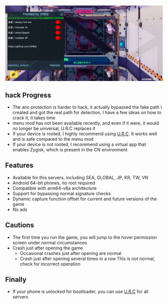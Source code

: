![image](img/01.jpg)

## hack Progress
* The ano protection is harder to hack, it actually bypassed the fake path I created and got the real path for detection, I have a few ideas on how to crack it, it takes time
* menu mod has not been available recently, and even if it were, it would no longer be universal, U.R.C replaces it
* If your device is rooted, I highly recommend using [U.R.C](https://github.com/JMBQ/URC). It works well and is safe compared to the menu mod
* If your device is not rooted, I recommend using a virtual app that enables Zygisk, which is present in the CN environment


## Features
* Available for this servers, including SEA, GLOBAL, JP, KR, TW, VN
* Android 64-bit phones, no root required
* Compatible with arm64-v8a architecture
* Support for bypassing normal signature checks
* Dynamic capture function offset for current and future versions of the game
* No ads
  
  

## Cautions
* The first time you run the game, you will jump to the hover permission screen under normal circumstances
* Crash just after opening the game
  * Occasional crashes just after opening are normal
  * Crash just after opening several times in a row This is not normal, check for incorrect operation

## Finally
* If your phone is unlocked for bootloader, you can use [U.R.C](https://github.com/JMBQ/URC) for all servers
